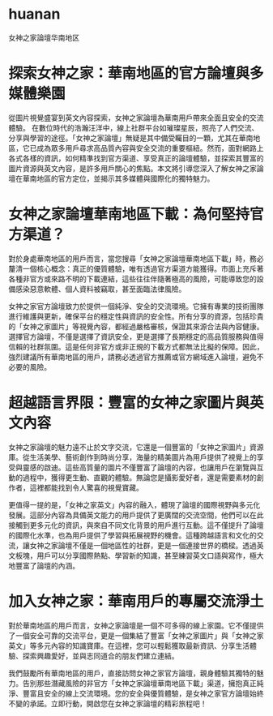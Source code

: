 # huanan
女神之家論壇华南地区
# 探索女神之家：華南地區的官方論壇與多媒體樂園
從圖片視覺盛宴到英文內容探索，女神之家論壇為華南用戶帶來全面且安全的交流體驗。
在數位時代的浩瀚汪洋中，線上社群平台如璀璨星辰，照亮了人們交流、分享與學習的途徑。「女神之家論壇」無疑是其中備受矚目的一顆，尤其在華南地區，它已成為眾多用戶尋求高品質內容與安全交流的重要樞紐。然而，面對網路上各式各樣的資訊，如何精準找到官方渠道、享受真正的論壇體驗，並探索其豐富的圖片資源與英文內容，是許多用戶關心的焦點。本文將引導您深入了解女神之家論壇在華南地區的官方定位，並揭示其多媒體與國際化的獨特魅力。

# 女神之家論壇華南地區下載：為何堅持官方渠道？
對於身處華南地區的用戶而言，當您搜尋「女神之家論壇華南地區下載」時，務必釐清一個核心概念：真正的優質體驗，唯有透過官方渠道方能獲得。市面上充斥著各種非官方或來路不明的下載連結，這些往往伴隨著極高的風險，可能導致您的設備感染惡意軟體、個人資料被竊取，甚至面臨法律風險。

女神之家官方論壇致力於提供一個純淨、安全的交流環境。它擁有專業的技術團隊進行維護與更新，確保平台的穩定性與資訊的安全性。所有分享的資源，包括珍貴的「女神之家圖片」等視覺內容，都經過嚴格審核，保證其來源合法與內容健康。選擇官方論壇，不僅是選擇了資訊安全，更是選擇了長期穩定的高品質服務與值得信賴的社群氛圍。這是任何非官方或非正規的下載方式都無法比擬的保障。因此，強烈建議所有華南地區的用戶，請務必透過官方推薦或官方網域進入論壇，避免不必要的風險。

# 超越語言界限：豐富的女神之家圖片與英文內容
女神之家論壇的魅力遠不止於文字交流，它還是一個豐富的「女神之家圖片」資源庫。從生活美學、藝術創作到時尚分享，海量的精美圖片為用戶提供了視覺上的享受與靈感的啟迪。這些高質量的圖片不僅豐富了論壇的內容，也讓用戶在瀏覽與互動的過程中，獲得更生動、直觀的體驗。無論您是攝影愛好者，還是需要素材的創作者，這裡都能找到令人驚喜的視覺寶藏。

更值得一提的是，「女神之家英文」內容的融入，體現了論壇的國際視野與多元化發展。這部分內容為具備英文能力的用戶提供了更廣闊的交流空間，他們可以在此接觸到更多元化的資訊，與來自不同文化背景的用戶進行互動。這不僅提升了論壇的國際化水準，也為用戶提供了學習與拓展視野的機會。這種跨越語言和文化的交流，讓女神之家論壇不僅是一個地區性的社群，更是一個連接世界的橋樑。透過英文板塊，用戶可以分享國際熱點、學習新的知識，甚至練習英文口語與寫作，極大地豐富了論壇的內涵。

# 加入女神之家：華南用戶的專屬交流淨土
對於華南地區的用戶而言，女神之家論壇是一個不可多得的線上家園。它不僅提供了一個安全可靠的交流平台，更是一個集結了豐富「女神之家圖片」與「女神之家英文」等多元內容的知識寶庫。在這裡，您可以輕鬆獲取最新資訊、分享生活體驗、探索興趣愛好，並與志同道合的朋友們建立連結。

我們鼓勵所有華南地區的用戶，直接訪問女神之家官方論壇，親身體驗其獨特的魅力。告別那些潛藏風險的非官方「女神之家論壇華南地區下載」渠道，擁抱真正純淨、豐富且安全的線上交流環境。您的安全與優質體驗，是女神之家官方論壇始終不變的承諾。立即行動，開啟您在女神之家論壇的精彩旅程吧！
